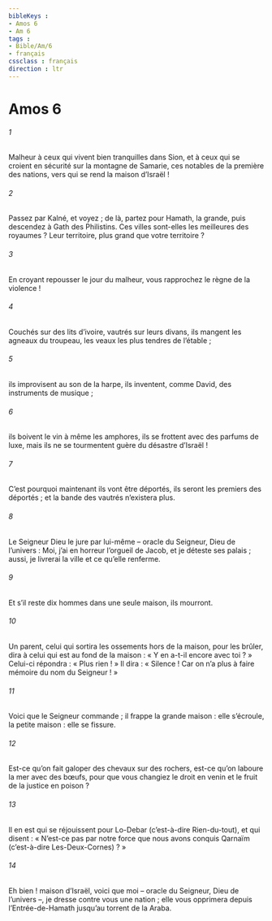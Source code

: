 ```yaml
---
bibleKeys : 
- Amos 6
- Am 6
tags : 
- Bible/Am/6
- français
cssclass : français
direction : ltr
---
```


# Amos 6

###### 1
Malheur à ceux qui vivent bien tranquilles
dans Sion,
et à ceux qui se croient en sécurité
sur la montagne de Samarie,
ces notables de la première des nations,
vers qui se rend la maison d’Israël !
###### 2
Passez par Kalné, et voyez ;
de là, partez pour Hamath, la grande,
puis descendez à Gath des Philistins.
Ces villes sont-elles les meilleures des royaumes ?
Leur territoire, plus grand que votre territoire ?
###### 3
En croyant repousser le jour du malheur,
vous rapprochez le règne de la violence !
###### 4
Couchés sur des lits d’ivoire,
vautrés sur leurs divans,
ils mangent les agneaux du troupeau,
les veaux les plus tendres de l’étable ;
###### 5
ils improvisent au son de la harpe,
ils inventent, comme David, des instruments de musique ;
###### 6
ils boivent le vin à même les amphores,
ils se frottent avec des parfums de luxe,
mais ils ne se tourmentent guère du désastre d’Israël !
###### 7
C’est pourquoi maintenant ils vont être déportés,
ils seront les premiers des déportés ;
et la bande des vautrés n’existera plus.
###### 8
Le Seigneur Dieu le jure par lui-même
– oracle du Seigneur, Dieu de l’univers :
Moi, j’ai en horreur l’orgueil de Jacob,
et je déteste ses palais ;
aussi, je livrerai la ville et ce qu’elle renferme.
###### 9
Et s’il reste dix hommes dans une seule maison,
ils mourront.
###### 10
Un parent, celui qui sortira les ossements
hors de la maison, pour les brûler,
dira à celui qui est au fond de la maison :
« Y en a-t-il encore avec toi ? »
Celui-ci répondra : « Plus rien ! »
Il dira : « Silence !
Car on n’a plus à faire mémoire du nom du Seigneur ! »
###### 11
Voici que le Seigneur commande ;
il frappe la grande maison : elle s’écroule,
la petite maison : elle se fissure.
###### 12
Est-ce qu’on fait galoper des chevaux sur des rochers,
est-ce qu’on laboure la mer avec des bœufs,
pour que vous changiez le droit en venin
et le fruit de la justice en poison ?
###### 13
Il en est qui se réjouissent pour Lo-Debar
(c’est-à-dire Rien-du-tout),
et qui disent : « N’est-ce pas par notre force
que nous avons conquis Qarnaïm
(c’est-à-dire Les-Deux-Cornes) ? »
###### 14
Eh bien ! maison d’Israël, voici que moi
– oracle du Seigneur, Dieu de l’univers –,
je dresse contre vous une nation ;
elle vous opprimera depuis l’Entrée-de-Hamath
jusqu’au torrent de la Araba.
